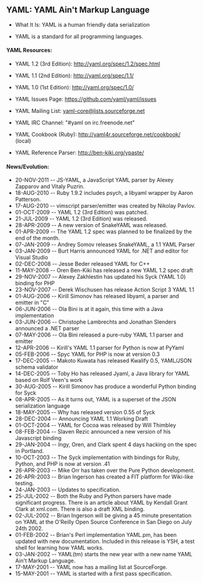 ## YAML: YAML Ain't Markup Language

* What It Is: YAML is a human friendly data serialization

* YAML is a standard for all programming languages.

#### YAML Resources:
  * YAML 1.2 (3rd Edition): http://yaml.org/spec/1.2/spec.html
  
  * YAML 1.1 (2nd Edition): http://yaml.org/spec/1.1/
  
  * YAML 1.0 (1st Edition): http://yaml.org/spec/1.0/
  
  * YAML Issues Page: https://github.com/yaml/yaml/issues
  
  * YAML Mailing List: yaml-core@lists.sourceforge.net
  
  * YAML IRC Channel: "#yaml on irc.freenode.net"
  
  * YAML Cookbook (Ruby): http://yaml4r.sourceforge.net/cookbook/ (local)
  
  * YAML Reference Parser: http://ben-kiki.org/ypaste/

#### News/Evolution:
  - 20-NOV-2011 -- JS-YAML, a JavaScript YAML parser by Alexey Zapparov and Vitaly Puzrin.
  - 18-AUG-2010 -- Ruby 1.9.2 includes psych, a libyaml wrapper by Aaron Patterson.
  - 17-AUG-2010 -- vimscript parser/emitter was created by Nikolay Pavlov.
  - 01-OCT-2009 -- YAML 1.2 (3rd Edition) was patched.
  - 21-JUL-2009 -- YAML 1.2 (3rd Edition) was released.
  - 28-APR-2009 -- A new version of SnakeYAML was released.
  - 01-APR-2009 -- The YAML 1.2 spec was planned to be finalized by the end of the month.
  - 07-JAN-2009 -- Andrey Somov releases SnakeYAML, a 1.1 YAML Parser
  - 03-JAN-2009 -- Burt Harris announced YAML for .NET and editor for Visual Studio
  - 02-DEC-2008 -- Jesse Beder released YAML for C++
  - 11-MAY-2008 -- Oren Ben-Kiki has released a new YAML 1.2 spec draft
  - 29-NOV-2007 -- Alexey Zakhlestin has updated his Syck (YAML 1.0) binding for PHP
  - 23-NOV-2007 -- Derek Wischusen has release Action Script 3 YAML 1.1
  - 01-AUG-2006 -- Kirill Simonov has released libyaml, a parser and emitter in "C"
  - 06-JUN-2006 -- Ola Bini is at it again, this time with a Java implementation
  - 03-JUN-2006 -- Christophe Lambrechts and Jonathan Slenders announced a .NET parser
  - 07-MAY-2006 -- Ola Bini released a pure-ruby YAML 1.1 parser and emitter
  - 12-APR-2006 -- Kirill's YAML 1.1 parser for Python is now at PyYaml
  - 05-FEB-2006 -- Spyc YAML for PHP is now at version 0.3
  - 17-DEC-2005 -- Makoto Kuwata has released Kwalify 0.5, YAML/JSON schema validator
  - 14-DEC-2005 -- Toby Ho has released Jyaml, a Java library for YAML based on Rolf Veen's work
  - 30-AUG-2005 -- Kirill Simonov has produce a wonderful Python binding for Syck
  - 08-APR-2005 -- As it turns out, YAML is a superset of the JSON serialization language
  - 18-MAY-2005 -- Why has released version 0.55 of Syck
  - 28-DEC-2004 -- Announcing YAML 1.1 Working Draft
  - 01-OCT-2004 -- YAML for Cocoa was released by Will Thimbley
  - 08-FEB-2004 -- Slaven Rezic announced a new version of his Javascript binding
  - 29-JAN-2004 -- Ingy, Oren, and Clark spent 4 days hacking on the spec in Portland.
  - 10-OCT-2003 -- The Syck implementation with bindings for Ruby, Python,
                   and PHP is now at version .41
  - 26-APR-2003 -- Mike Orr has taken over the Pure Python development.
  - 26-APR-2003 -- Brian Ingerson has created a FIT platform for Wiki-like testing.
  - 24-JAN-2003 -- Updates to specification.
  - 25-JUL-2002 -- Both the Ruby and Python parsers have made significant progress.
                   There is an article about YAML by Kendall Grant Clark at xml.com.
                   There is also a draft XML binding.
  - 02-JUL-2002 -- Brian Ingerson will be giving a 45 minute presentation on YAML at the
                   O'Reilly Open Source Conference in San Diego on July 24th 2002.
  - 01-FEB-2002 -- Brian's Perl implementation YAML.pm, has been updated with new documentation.
                   Included in this release is YSH, a test shell for learning how YAML works.
  - 03-JAN-2002 -- YAML(tm) starts the new year with a new name YAML Ain't Markup Language.
  - 17-MAY-2001 -- YAML now has a mailing list at SourceForge.
  - 15-MAY-2001 -- YAML is started with a first pass specification.
